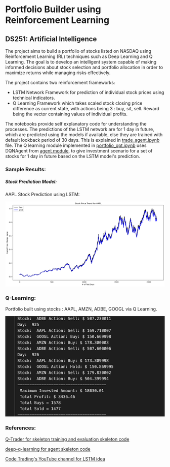 # Portfolio Builder using Reinforcement Learning

## DS251: Artificial Intelligence

The project aims to build a portfolio of stocks listed on NASDAQ using Reinforcement Learning (RL) techniques such as Deep Learning and Q Learning. The goal is to develop an intelligent system capable of making informed decisions about stock selection and portfolio allocation in order to maximize returns while managing risks effectively.

The project contains two reinforcement frameworks:

* LSTM Network Framework for prediction of individual stock prices using technical indicators.
* Q Learning Framework which takes scaled stock closing price difference as current state, with actions being 3 : buy, sit, sell. Reward being the vector containing values of individual profits.

The notebooks provide self explanatory code for understanding the processes. The predictions of the LSTM network are for 1 day in future, which are predicted using the models if available, else they are trained with default lookback period of 30 days. This is explained in [trade_agent.ipynb](trade_agent.ipynb) file. The Q learning module implemented in [portfolio_opt.ipynb](portfolio_opt.ipynb) uses DQNAgent from [agent module](agent.py), to give investment scenario for a set of stocks for 1 day in future based on the LSTM model's prediction.

### Sample Results:

##### Stock Prediction Model:

AAPL Stock Prediction using LSTM:

![AAPL Stock Prediction](images/AAPL.png)

### Q-Learning:

Portfolio built using stocks : AAPL, AMZN, ADBE, GOOGL via Q Learning. 

![For Q-learning using stocks : AAPL, AMZN, ADBE, GOOGL](images/QPred_926days_AAPL_ADBE_AMZN_GOOGL.png)

### References:
[Q-Trader for skeleton training and evaluation skeleton code](https://github.com/edwardhdlu/q-trader)

[deep-q-learning for agent skeleton code](https://github.com/keon/deep-q-learning/blob/master/dqn.py)

[Code Trading's YouTube channel for LSTM idea](https://www.youtube.com/@codetradingcafe)
